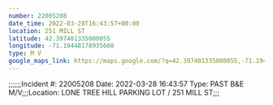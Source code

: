 ```yaml
---
number: 22005208
date_time: 2022-03-28T16:43:57+00:00
location: 251 MILL ST
latitude: 42.397401335000055
longitude: -71.19448178935608
type: M V
google_maps_link: https://maps.google.com/?q=42.397401335000055,-71.19448178935608
---
```


;;;;;;Incident #: 22005208  Date: 2022-03-28 16:43:57   Type: PAST B&E M/V;;;Location: LONE TREE HILL PARKING LOT / 251 MILL ST;;;
